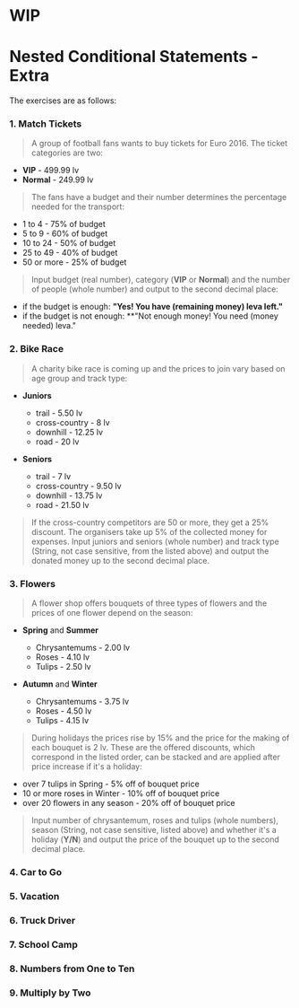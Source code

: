 # WIP 

# Nested Conditional Statements - Extra

The exercises are as follows:

### 1. Match Tickets
> A group of football fans wants to buy tickets for Euro 2016. The ticket categories are two:
  - **VIP** - 499.99 lv
  - **Normal** - 249.99 lv
  
> The fans have a budget and their number determines the percentage needed for the transport:
  - 1 to 4 - 75% of budget
  - 5 to 9 - 60% of budget
  - 10 to 24 - 50% of budget
  - 25 to 49 - 40% of budget
  - 50 or more - 25% of budget
  
> Input budget (real number), category (**VIP** or **Normal**) and the number of people (whole number) and output to the second decimal place:
  - if the budget is enough: **"Yes! You have (remaining money) leva left."**
  - if the budget is not enough: **"Not enough money! You need (money needed) leva."

### 2. Bike Race
> A charity bike race is coming up and the prices to join vary based on age group and track type:
  - **Juniors**
    - trail - 5.50 lv
    - cross-country - 8 lv
    - downhill - 12.25 lv
    - road - 20 lv

  - **Seniors**
    - trail - 7 lv
    - cross-country - 9.50 lv
    - downhill - 13.75 lv
    - road - 21.50 lv
    
> If the cross-country competitors are 50 or more, they get a 25% discount. The organisers take up 5% of the collected money for expenses. Input juniors and seniors (whole number) and track type (String, not case sensitive, from the listed above) and output the donated money up to the second decimal place.

### 3. Flowers
> A flower shop offers bouquets of three types of flowers and the prices of one flower depend on the season:
  - **Spring** and **Summer**
    - Chrysantemums - 2.00 lv
    - Roses - 4.10 lv
    - Tulips - 2.50 lv

  - **Autumn** and **Winter**
    - Chrysantemums - 3.75 lv
    - Roses - 4.50 lv
    - Tulips - 4.15 lv
    
> During holidays the prices rise by 15% and the price for the making of each bouquet is 2 lv. These are the offered discounts, which correspond in the listed order, can be stacked and are applied after price increase if it's a holiday:
  - over 7 tulips in Spring - 5% off of bouquet price
  - 10 or more roses in Winter - 10% off of bouquet price
  - over 20 flowers in any season - 20% off of bouquet price
  
> Input number of chrysantemum, roses and tulips (whole numbers), season (String, not case sensitive, listed above) and whether it's a holiday (**Y/N**) and output the price of the bouquet up to the second decimal place.
    
### 4. Car to Go
> 

### 5. Vacation
> 

### 6. Truck Driver
> 

### 7. School Camp
> 

### 8. Numbers from One to Ten
> 

### 9. Multiply by Two
> 
